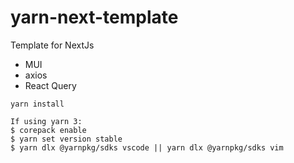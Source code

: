 # yarn-next-template
Template for NextJs 
- MUI
- axios
- React Query

```
yarn install

If using yarn 3:
$ corepack enable
$ yarn set version stable
$ yarn dlx @yarnpkg/sdks vscode || yarn dlx @yarnpkg/sdks vim
```
